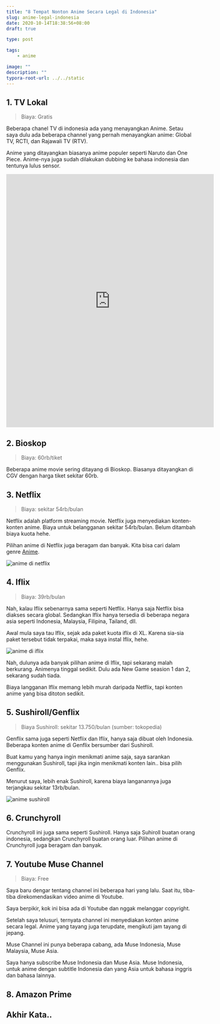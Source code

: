 ```yaml
---
title: "8 Tempat Nonton Anime Secara Legal di Indonesia"
slug: anime-legal-indonesia
date: 2020-10-14T18:38:56+08:00
draft: true

type: post

tags:
    - anime

image: ""
description: ""
typora-root-url: ../../static
---
```


## 1. TV Lokal

> Biaya: Gratis

Beberapa chanel TV di indonesia ada yang menayangkan Anime. Setau saya dulu ada beberapa channel yang pernah menayangkan anime: Global TV, RCTI, dan Rajawali TV (RTV).

Anime yang ditayangkan biasanya anime populer seperti Naruto dan One Piece. Anime-nya juga sudah dilakukan dubbing ke bahasa indonesia dan tentunya lulus sensor.

<iframe src="https://www.facebook.com/plugins/post.php?href=https%3A%2F%2Fweb.facebook.com%2FlangitRTV%2Fposts%2F4121181444618614&show_text=true&width=552&appId=1859589104297777&height=673" width="552" height="673" style="border:none;overflow:hidden" scrolling="no" frameborder="0" allowTransparency="true" allow="encrypted-media"></iframe>

## 2. Bioskop

> Biaya: 60rb/tiket

Beberapa anime movie sering ditayang di Bioskop. Biasanya ditayangkan di CGV dengan harga tiket sekitar 60rb.

## 3. Netflix

> Biaya: sekitar 54rb/bulan

Netflix adalah platform streaming movie. Netflix juga menyediakan konten-konten anime. Biaya untuk belangganan sekitar 54rb/bulan. Belum ditambah biaya kuota hehe.

Pilihan anime di Netflix juga beragam dan banyak. Kita bisa cari dalam genre [Anime](https://www.netflix.com/id/browse/genre/7424).

![anime di netflix](/img/anime-legal-indonesia/anime-netflix.png)

## 4. Iflix

> Biaya: 39rb/bulan

Nah, kalau Iflix sebenarnya sama seperti Netflix. Hanya saja Netflix bisa diakses secara global. Sedangkan Iflix hanya tersedia di beberapa negara asia seperti Indonesia, Malaysia, Filipina, Tailand, dll.

Awal mula saya tau Iflix, sejak ada paket kuota iflix di XL. Karena sia-sia paket tersebut tidak terpakai, maka saya instal Iflix, hehe.

![anime di iflix](/img/anime-legal-indonesia/anime-iflix.png)

Nah, dulunya ada banyak pilihan anime di Iflix, tapi sekarang malah berkurang. Animenya tinggal sedikit. Dulu ada New Game seasion 1 dan 2, sekarang sudah tiada.

Biaya langganan Iflix memang lebih murah daripada Netflix, tapi konten anime yang bisa ditoton sedikit.

## 5. Sushiroll/Genflix

> Biaya Sushiroll: sekitar 13.750/bulan (sumber: tokopedia)

Genflix sama juga seperti Netflix dan Iflix, hanya saja dibuat oleh Indonesia. Beberapa konten anime di Genflix bersumber dari Sushiroll.

Buat kamu yang hanya ingin menikmati anime saja, saya sarankan menggunakan Sushiroll, tapi jika ingin menikmati konten lain.. bisa pilih Genflix.

Menurut saya, lebih enak Sushiroll, karena biaya langanannya juga terjangkau sekitar 13rb/bulan.

![anime sushiroll](/img/anime-legal-indonesia/anime-sushiroll.png)

## 6. Crunchyroll

Crunchyroll ini juga sama seperti Sushiroll. Hanya saja Suhiroll buatan orang indonesia, sedangkan Crunchyroll buatan orang luar. Pilihan anime di Crunchyroll juga beragam dan banyak.



## 7. Youtube Muse Channel

> Biaya: Free

Saya baru dengar tentang channel ini beberapa hari yang lalu. Saat itu, tiba-tiba direkomendasikan video anime di Youtube.

Saya berpikir, kok ini bisa ada di Youtube dan nggak melanggar copyright.

Setelah saya telusuri, ternyata channel ini menyediakan konten anime secara legal. Anime yang tayang juga terupdate, mengikuti jam tayang di jepang.

Muse Channel ini punya beberapa cabang, ada Muse Indonesia, Muse Malaysia, Muse Asia.

Saya hanya subscribe Muse Indonesia dan Muse Asia. Muse Indonesia, untuk anime dengan subtitle Indonesia dan yang Asia untuk bahasa inggris dan bahasa lainnya.

## 8. Amazon Prime

## Akhir Kata..